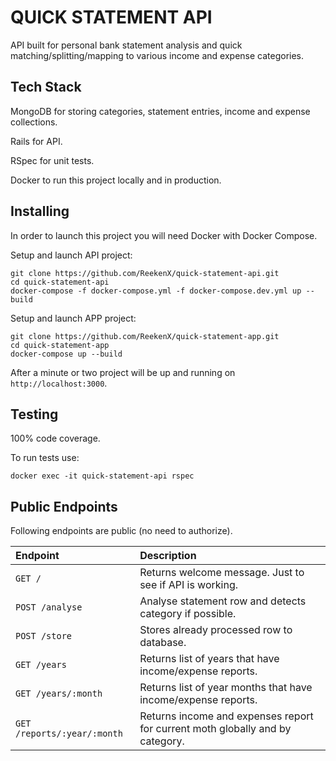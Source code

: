 # QUICK STATEMENT API

API built for personal bank statement analysis and quick matching/splitting/mapping to various income and expense categories.

## Tech Stack

MongoDB for storing categories, statement entries, income and expense collections.

Rails for API.

RSpec for unit tests.

Docker to run this project locally and in production.

## Installing

In order to launch this project you will need Docker with Docker Compose.

Setup and launch API project:

    git clone https://github.com/ReekenX/quick-statement-api.git
    cd quick-statement-api
    docker-compose -f docker-compose.yml -f docker-compose.dev.yml up --build

Setup and launch APP project:

    git clone https://github.com/ReekenX/quick-statement-app.git
    cd quick-statement-app
    docker-compose up --build

After a minute or two project will be up and running on `http://localhost:3000`.

## Testing

100% code coverage.

To run tests use:

    docker exec -it quick-statement-api rspec

## Public Endpoints

Following endpoints are public (no need to authorize).

| Endpoint                     | Description                                                                   |
|:-----------------------------|:------------------------------------------------------------------------------|
| `GET /`                      | Returns welcome message. Just to see if API is working.                       |
| `POST /analyse`              | Analyse statement row and detects category if possible.                       |
| `POST /store`                | Stores already processed row to database.                                     |
| `GET /years`                 | Returns list of years that have income/expense reports.                       |
| `GET /years/:month`          | Returns list of year months that have income/expense reports.                 |
| `GET /reports/:year/:month`  | Returns income and expenses report for current moth globally and by category. |
